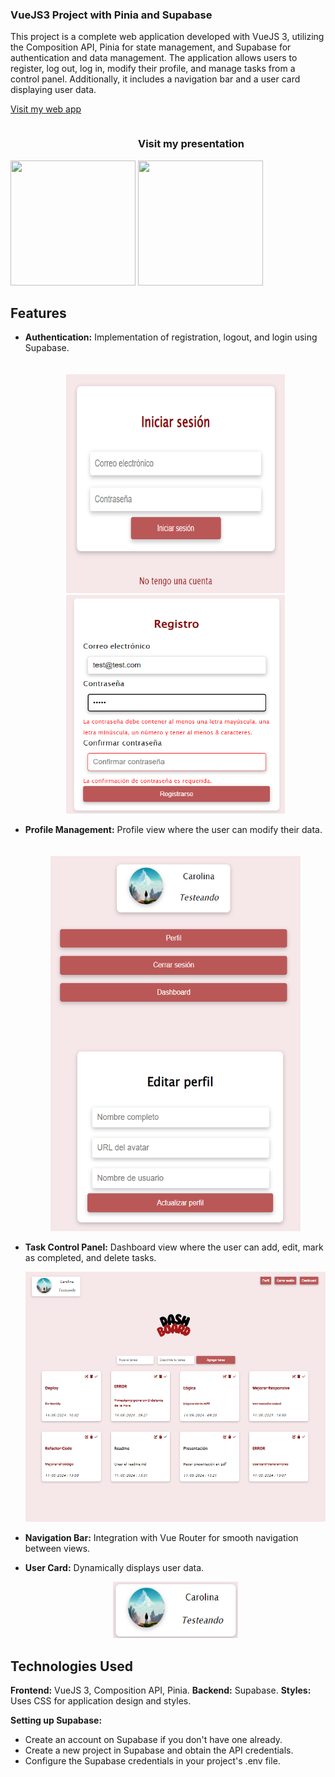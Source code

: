 ### VueJS3 Project with Pinia and Supabase
This project is a complete web application developed with VueJS 3, utilizing the Composition API, Pinia for state management, and Supabase for authentication and data management. The application allows users to register, log out, log in, modify their profile, and manage tasks from a control panel. Additionally, it includes a navigation bar and a user card displaying user data.

 [Visit my web app](https://dashboard-todolist.netlify.app/)
<div style="display: inline-block;">
  <img src="https://github.com/Carol-88/todo-list-vue/assets/114145394/66ad0485-7261-4089-82e7-e463620e1623" width="200" height="200">
</div>
<div style="display: inline-block;">
  <h3>Visit my presentation</h3>
  <img src="https://github.com/Carol-88/todo-list-vue/assets/114145394/f5c1919f-8819-405c-8434-fe5a9cb32911" width="200" height="200">
</div>


## Features

- **Authentication:** Implementation of registration, logout, and login using Supabase.

  <div align="center" style="padding-top: 20px;">
    <img src="https://github.com/Carol-88/todo-list-vue/blob/main/public/login.png" width="350" height="350" alt="Login"> 
    <img src="https://github.com/Carol-88/todo-list-vue/blob/main/public/register.png" width="350" height="350" alt="Register">
  </div>

- **Profile Management:** Profile view where the user can modify their data.

  <div align="center" style="padding-top: 20px;">
    <img src="https://github.com/Carol-88/todo-list-vue/blob/main/public/profile.png" width="400" height="600" alt="Profile">
  </div>

- **Task Control Panel:** Dashboard view where the user can add, edit, mark as completed, and delete tasks.

  <div align="center">
    <img src="https://github.com/Carol-88/todo-list-vue/blob/main/public/dashboard.png" width="600" height="400" alt="Dashboard">
  </div>

- **Navigation Bar:** Integration with Vue Router for smooth navigation between views.

- **User Card:** Dynamically displays user data.

  <div align="center">
    <img src="https://github.com/Carol-88/todo-list-vue/blob/main/public/usercard.png" width="200" height="90" alt="Usercard">
  </div>

## Technologies Used
**Frontend:** VueJS 3, Composition API, Pinia.
**Backend:** Supabase.
**Styles:** Uses CSS for application design and styles.

**Setting up Supabase:**
- Create an account on Supabase if you don't have one already.
- Create a new project in Supabase and obtain the API credentials.
- Configure the Supabase credentials in your project's .env file.


